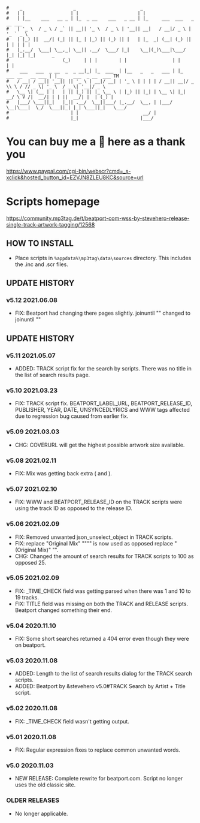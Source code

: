 ```

#    _                   _                        _
#   | |                 | |                      | |
#   | |__    ___   __ _ | |_  _ __    ___   _ __ | |_     ___  ___   _ __ ___
#   | '_ \  / _ \ / _` || __|| '_ \  / _ \ | '__|| __|   / __|/ _ \ | '_ ` _ \
#   | |_) ||  __/| (_| || |_ | |_) || (_) || |   | |_  _| (__| (_) || | | | | |
#   |_.__/  \___| \__,_| \__|| .__/  \___/ |_|    \__|(_)\___|\___/ |_| |_| |_|      _
#                    (_)     | | |        | |                 | |                   | |
#    ___   ___  _ __  _  _ __|_| |_  ___  | |__   _   _   ___ | |_  ___ __   __ ___ | |__    ___  _ __  ___ TM
#   / __| / __|| '__|| || '_ \ | __|/ __| | '_ \ | | | | / __|| __|/ _ \\ \ / // _ \| '_ \  / _ \| '__|/ _ \
#   \__ \| (__ | |   | || |_) || |_ \__ \ | |_) || |_| | \__ \| |_|  __/ \ V /|  __/| | | ||  __/| |  | (_) |
#   |___/ \___||_|   |_|| .__/  \__||___/ |_.__/  \__, | |___/ \__|\___|  \_/  \___||_| |_| \___||_|   \___/
#                       | |                        __/ |
#                       |_|                       |___/
```
# You can buy me a 🍺 here as a thank you
https://www.paypal.com/cgi-bin/webscr?cmd=_s-xclick&hosted_button_id=EZVJN8ZLEU8KC&source=url

# Scripts homepage
https://community.mp3tag.de/t/beatport-com-wss-by-stevehero-release-single-track-artwork-tagging/12568

## HOW TO INSTALL
- Place scripts in `%appdata%\mp3tag\data\sources` directory. This includes the .inc and .scr files.

## UPDATE HISTORY
### **v5.12** 2021.06.08
- FIX:            Beatport had changing there pages slightly. joinuntil "</html>" changed to joinuntil "</footer>"

## UPDATE HISTORY
### **v5.11** 2021.05.07
- ADDED:            TRACK script fix for the search by scripts. There was no title in the list of search results page.

### **v5.10** 2021.03.23
- FIX:              TRACK script fix. BEATPORT_LABEL_URL, BEATPORT_RELEASE_ID, PUBLISHER, YEAR, DATE, UNSYNCEDLYRICS and WWW tags affected due to regression bug caused from earlier fix.

### **v5.09** 2021.03.03
- CHG:              COVERURL will get the highest possible artwork size available.

### **v5.08** 2021.02.11
- FIX:              Mix was getting back extra ( and ).

### **v5.07** 2021.02.10
- FIX:              WWW and BEATPORT_RELEASE_ID on the TRACK scripts were using the track ID as opposed to the release ID.

### **v5.06** 2021.02.09
- FIX:              Removed unwanted json_unselect_object in TRACK scripts.
- FIX:              replace "Original Mix" "\"\"" is now used as opposed replace "(Original Mix)" "".
- CHG:              Changed the amount of search results for TRACK scripts to 100 as opposed 25.

### **v5.05** 2021.02.09
- FIX:              _TIME_CHECK field was getting parsed when there was 1 and 10 to 19 tracks.
- FIX:              TITLE field was missing on both the TRACK and RELEASE scripts. Beatport changed something their end.

### **v5.04** 2020.11.10
- FIX:              Some short searches returned a 404 error even though they were on beatport.

### **v5.03** 2020.11.08
- ADDED:            Length to the list of search results dialog for the TRACK search scripts.
- ADDED:            Beatport by &stevehero v5.0#TRACK Search by Artist + Title script.

### **v5.02** 2020.11.08
- FIX:              _TIME_CHECK field wasn't getting output.

### **v5.01** 2020.11.08
- FIX:              Regular expression fixes to replace common unwanted words.

### **v5.0** 2020.11.03
- NEW RELEASE:      Complete rewrite for beatport.com. Script no longer uses the old classic site.

### **OLDER RELEASES**
- No longer applicable.